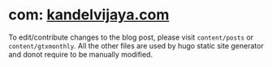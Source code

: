 # com: [kandelvijaya.com](www.kanelvijaya.com)

To edit/contribute changes to the blog post, please visit `content/posts` or `content/gtxmonthly`.
All the other files are used by hugo static site generator and donot require to be manually modified.


